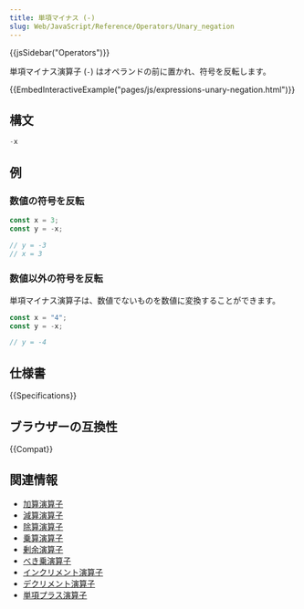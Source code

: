```yaml
---
title: 単項マイナス (-)
slug: Web/JavaScript/Reference/Operators/Unary_negation
---
```

{{jsSidebar("Operators")}}

単項マイナス演算子 (`-`) はオペランドの前に置かれ、符号を反転します。

{{EmbedInteractiveExample("pages/js/expressions-unary-negation.html")}}

## 構文

```js
-x
```

## 例

### 数値の符号を反転

```js
const x = 3;
const y = -x;

// y = -3
// x = 3
```

### 数値以外の符号を反転

単項マイナス演算子は、数値でないものを数値に変換することができます。

```js
const x = "4";
const y = -x;

// y = -4
```

## 仕様書

{{Specifications}}

## ブラウザーの互換性

{{Compat}}

## 関連情報

- [加算演算子](/ja/docs/Web/JavaScript/Reference/Operators/Addition)
- [減算演算子](/ja/docs/Web/JavaScript/Reference/Operators/Subtraction)
- [除算演算子](/ja/docs/Web/JavaScript/Reference/Operators/Division)
- [乗算演算子](/ja/docs/Web/JavaScript/Reference/Operators/Multiplication)
- [剰余演算子](/ja/docs/Web/JavaScript/Reference/Operators/Remainder)
- [べき乗演算子](/ja/docs/Web/JavaScript/Reference/Operators/Exponentiation)
- [インクリメント演算子](/ja/docs/Web/JavaScript/Reference/Operators/Increment)
- [デクリメント演算子](/ja/docs/Web/JavaScript/Reference/Operators/Decrement)
- [単項プラス演算子](/ja/docs/Web/JavaScript/Reference/Operators/Unary_plus)
